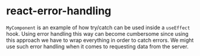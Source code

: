 # react-error-handling

`MyComponent` is an example of how try/catch can be used inside a `useEffect` hook.
Using error handling this way can become cumbersome since using this approach 
we have to wrap everything in order to catch errors.
We might use such error handling when it comes to requesting data from the server.
